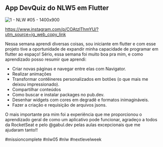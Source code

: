 

## App DevQuiz do NLW5 em Flutter
 
![1 - NLW #05 - 1400x900](https://user-images.githubusercontent.com/47922321/116000115-4a61dd00-a5c5-11eb-9de9-90aa017279e4.jpg)



https://www.instagram.com/p/COAtzlThmYU/?utm_source=ig_web_copy_link


Nessa semana aprendi diversas coisas, sou iniciante em flutter e com esse projeto tive a oportunidade de expandir minha capacidade de programar em flutter ao espaço! Sério, essa semana foi muito boa pra mim, e como aprendizado posso resumir que aprendi:
* Criar novas páginas e navegar entre elas com Navigator.
* Realizar animações
* Transformar contêineres personalizados em botões (o que mais me deixou impressionado).
* Compartilhar conteúdos
* Como buscar e instalar packages no pub.dev.
* Desenhar widgets com cores em degradê e formatos inimagináveis.
* Fazer a criação e requisição de arquivos jsons.

O mais importante pra mim foi a experiência que me proporcionou o aprendizado geral de como um aplicativo pode funcionar, agradeço a todos da RocketSeat e pelo @gabul.dev pelas aulas excepcionais que me ajudaram tanto!!

#missioncomplete #nlw05 #nlw #nextlevelweek
